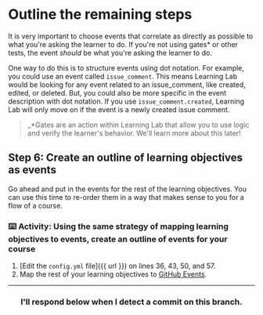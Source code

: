 # Outline the remaining steps

It is very important to choose events that correlate as directly as possible to what you're asking the learner to do. If you're not using gates* or other tests, the event _should_ be what you're asking the learner to do.

One way to do this is to structure events using dot notation. For example, you could use an event called `issue_comment`. This means Learning Lab would be looking for any event related to an issue_comment, like created, edited, or deleted. But, you could also be more specific in the event description with dot notation. If you use `issue_comment.created`, Learning Lab will only move on if the event is a newly created issue comment.

>_*Gates are an action within Learning Lab that allow you to use logic and verify the learner's behavior. We'll learn more about this later!

## Step 6: Create an outline of learning objectives as events

Go ahead and put in the events for the rest of the learning objectives. You can use this time to re-order them in a way that makes sense to you for a flow of a course.

### :keyboard: Activity: Using the same strategy of mapping learning objectives to events, create an outline of events for your course

1. [Edit the `config.yml` file]({{ url }}) on lines 36, 43, 50, and 57.
2. Map the rest of your learning objectives to [GitHub Events](https://developer.github.com/v3/activity/events/types/).

<hr>
<h3 align="center">I'll respond below when I detect a commit on this branch.</h3>

